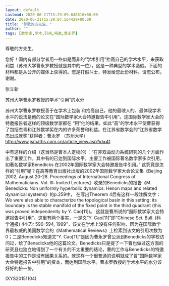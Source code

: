 ```yaml
---
layout: default
Lastmod: 2020-06-21T15:29:09.648810+00:00
date: 2020-06-21T15:29:07.564429+00:00
title: "尊敬的方先生，"
author: ""
tags: [数学家,学术,引用,特邀,曹永罗]
---
```


尊敬的方先生，

您好！国内有部分学者用一些似是而非的“学术引用”抬高自己的学术水平，来获取利益（苏州大学曹永罗教授就是其中的一位），这是一种典型的学术造假。下面的材料都是从公开的媒体上获得的。您是打假斗士，特发给您此份材料。请您公布。谢谢。

张立新

苏州大学曹永罗教授的学术“引用”的水分

苏州大学曹永罗教授善于在学术上包装 和抬高自己，他的最唬人的、最体现学术水平的说法是他的论文在“国际数学家大会特邀报告中引用”。连国际数学家大会的特邀报告者这样的顶级数学家都在 “用”他的结果，如此“高”的学术水平使曹获得了包括杰青和江苏数学奖在内的许多荣誉和利益。在江苏省数学会的“江苏省数学杰出成就奖”获得者：曹永罗 （苏州大学）　　http://www.jsmaths.com.cn/article_view.asp?id=41

中有这样的介绍（这当然是曹本人定稿的）：“在非双曲动力系统研究的几个方面作出了重要工作，其中有的已达到国际水平，主要工作被国际著名数学家多次引用，如著名数学家Benedicks 在2002年国际数学家大会特邀报告中引用。” 这究竟是怎样的“引用”呢？在高等教育出版社出版的2002年国际数学家大会论文集《Beijing 2002, August 20-28. Proceedings of International Congress of Mathematicians. Vol. III: Invited Lectures》收录的Benedicks的报告《M. Benedicks: Non uniformly hyperbolic dynamics: Henon maps and related dynamical systems》的p.259中， 在写出Theorem 4后有这样一段注解文字：We were also able to characterize the topological basin in this setting: its boundary is the stable manifold of the fixed point in the third quadrant (this was proved independently by Y. Cao[11])。 这就是曹所说的“国际数学家大会特邀报告中引用”。这里有两个事实，一是文“Y. Cao[11]”即“Chinese Sci. Bull. (科学通报) 44(7): 590-594, 1999”，该文在学术上没有任何影响，因为在国际数学界最权威的美国数学会的《Mathematical Reviews》上检索到该文的引用次数为0；二是Benedicks知道文“Y. Cao[11]”是因为曹永罗曾公派到Benedicks的学校访问过，给了Benedicks他的这篇论文。Benedicks只是提了一下曹也做过这方面的研究且也独立地得到了一个有关的不太重要的结论，曹的工作与Benedicks的特邀报告中的工作是没有因果关系的。就这样一个很普通的说明就成了曹“国际数学家大会特邀报告中引用”的资本，而达到国际水平。曹永罗教授的学术水平的水分该好好的挤一挤。

(XYS20151104)

